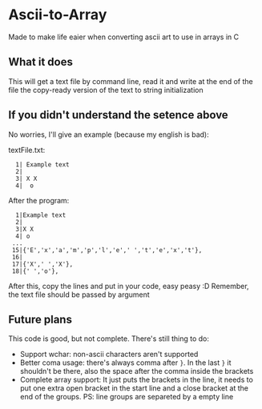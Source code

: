 # Ascii-to-Array

Made to make life eaier when converting ascii art to use in arrays in C

## What it does

This will get a text file by command line, read it and write at the end of the file the copy-ready version of the text to string initialization

## If you didn't understand the setence above

No worries, I'll give an example (because my english is bad):

textFile.txt:
```
  1| Example text
  2|
  3| X X
  4|  o
```

After the program:
```
  1|Example text
  2|
  3|X X
  4| o
 ...
 15|{'E','x','a','m','p','l','e',' ','t','e','x','t'},
 16|
 17|{'X',' ','X'},
 18|{' ','o'},
```

After this, copy the lines and put in your code, easy peasy :D
Remember, the text file should be passed by argument

## Future plans

This code is good, but not complete. There's still thing to do:
  - Support wchar: non-ascii characters aren't supported
  - Better coma usage: there's always comma after ```}```. In the last ```}``` it shouldn't be there, also the space after the comma inside the brackets
  - Complete array support: It just puts the brackets in the line, it needs to put one extra open bracket in the start line and a close bracket at the end of the groups.
  PS: line groups are separeted by a empty line
